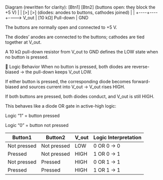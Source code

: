 Diagram (rewritten for clarity):
[Btn1]    [Btn2]       (buttons open: they block the +5 V)
  |         |
 [>]       [>]         (diodes: anodes to buttons, cathodes joined)
  |         |
  +----+----+----> V_out
       |
    [10 kΩ] Pull-down
       |
      GND

The buttons are normally open and connected to +5 V.

The diodes’ anodes are connected to the buttons; cathodes are tied together at V_out.

A 10 kΩ pull-down resistor from V_out to GND defines the LOW state when no button is pressed.

🧠 Logic Behavior
When no button is pressed, both diodes are reverse-biased → the pull-down keeps V_out LOW.

If either button is pressed, the corresponding diode becomes forward-biased and sources current into V_out → V_out rises HIGH.

If both buttons are pressed, both diodes conduct, and V_out is still HIGH.

This behaves like a diode OR gate in active-high logic:

Logic “1” = button pressed

Logic “0” = button not pressed

| Button1      | Button2      | V_out | Logic Interpretation |
|--------------|--------------|-------|----------------------|
| Not pressed  | Not pressed  | LOW   | 0 OR 0 → 0           |
| Pressed      | Not pressed  | HIGH  | 1 OR 0 → 1           |
| Not pressed  | Pressed      | HIGH  | 0 OR 1 → 1           |
| Pressed      | Pressed      | HIGH  | 1 OR 1 → 1           |
